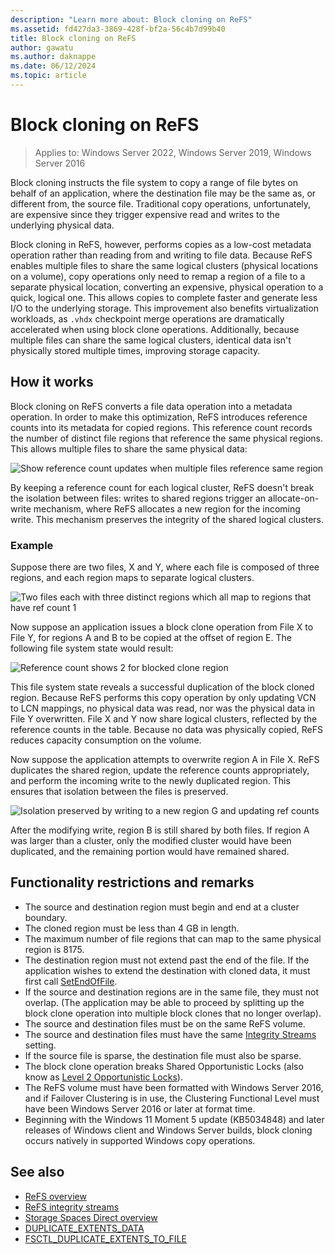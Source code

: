 ```yaml
---
description: "Learn more about: Block cloning on ReFS"
ms.assetid: fd427da3-3869-428f-bf2a-56c4b7d99b40
title: Block cloning on ReFS
author: gawatu
ms.author: daknappe
ms.date: 06/12/2024
ms.topic: article
---
```

# Block cloning on ReFS

>Applies to: Windows Server 2022, Windows Server 2019, Windows Server 2016

Block cloning instructs the file system to copy a range of file bytes on behalf of an application, where the destination file may be the same as, or different from, the source file. Traditional copy operations, unfortunately, are expensive since they trigger expensive read and writes to the underlying physical data.

Block cloning in ReFS, however, performs copies as a low-cost metadata operation rather than reading from and writing to file data. Because ReFS enables multiple files to share the same logical clusters (physical locations on a volume), copy operations only need to remap a region of a file to a separate physical location, converting an expensive, physical operation to a quick, logical one. This allows copies to complete faster and generate less I/O to the underlying storage. This improvement also benefits virtualization workloads, as `.vhdx` checkpoint merge operations are dramatically accelerated when using block clone operations. Additionally, because multiple files can share the same logical clusters, identical data isn't physically stored multiple times, improving storage capacity.

## How it works

Block cloning on ReFS converts a file data operation into a metadata operation. In order to make this optimization, ReFS introduces reference counts into its metadata for copied regions. This reference count records the number of distinct file regions that reference the same physical regions. This allows multiple files to share the same physical data:

![Show reference count updates when multiple files reference same region](media/ref-count-example.gif)

By keeping a reference count for each logical cluster, ReFS doesn't break the isolation between files: writes to shared regions trigger an allocate-on-write mechanism, where ReFS allocates a new region for the incoming write. This mechanism preserves the integrity of the shared logical clusters.

### Example

Suppose there are two files, X and Y, where each file is composed of three regions, and each region maps to separate logical clusters.

![Two files each with three distinct regions which all map to regions that have ref count 1](media/block-clone-1.png)

Now suppose an application issues a block clone operation from File X to File Y, for regions A and B to be copied at the offset of region E. The following file system state would result:

![Reference count shows 2 for blocked clone region](media/block-clone-2.png)

This file system state reveals a successful duplication of the block cloned region. Because ReFS performs this copy operation by only updating VCN to LCN mappings, no physical data was read, nor was the physical data in File Y overwritten. File X and Y now share logical clusters, reflected by the reference counts in the table. Because no data was physically copied, ReFS reduces capacity consumption on the volume.

Now suppose the application attempts to overwrite region A in File X. ReFS duplicates the shared region, update the reference counts appropriately, and perform the incoming write to the newly duplicated region. This ensures that isolation between the files is preserved.

![Isolation preserved by writing to a new region G and updating ref counts](media/block-clone-3.png)

After the modifying write, region B is still shared by both files. If region A was larger than a cluster, only the modified cluster would have been duplicated, and the remaining portion would have remained shared.

## Functionality restrictions and remarks

- The source and destination region must begin and end at a cluster boundary.
- The cloned region must be less than 4 GB in length.
- The maximum number of file regions that can map to the same physical region is 8175.
- The destination region must not extend past the end of the file. If the application wishes to extend the destination with cloned data, it must first call [SetEndOfFile](/windows/win32/api/fileapi/nf-fileapi-setendoffile).
- If the source and destination regions are in the same file, they must not overlap. (The application may be able to proceed by splitting up the block clone operation into multiple block clones that no longer overlap).
- The source and destination files must be on the same ReFS volume.
- The source and destination files must have the same [Integrity Streams](/windows/win32/fileio/file-attribute-constants) setting.
- If the source file is sparse, the destination file must also be sparse.
- The block clone operation breaks Shared Opportunistic Locks (also know as [Level 2 Opportunistic Locks](/windows/win32/fileio/types-of-opportunistic-locks)).
- The ReFS volume must have been formatted with Windows Server 2016, and if Failover Clustering is in use, the Clustering Functional Level must have been Windows Server 2016 or later at format time.
- Beginning with the Windows 11 Moment 5 update (KB5034848) and later releases of Windows client and Windows Server builds, block cloning occurs natively in supported Windows copy operations.

## See also

- [ReFS overview](refs-overview.md)
- [ReFS integrity streams](integrity-streams.md)
- [Storage Spaces Direct overview](/azure-stack/hci/concepts/storage-spaces-direct-overview)
- [DUPLICATE_EXTENTS_DATA](/windows/win32/api/winioctl/ns-winioctl-duplicate_extents_data)
- [FSCTL_DUPLICATE_EXTENTS_TO_FILE](/windows/win32/api/winioctl/ni-winioctl-fsctl_duplicate_extents_to_file)
